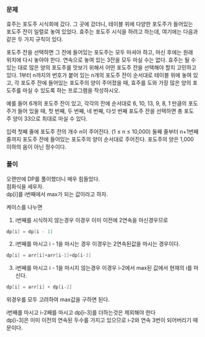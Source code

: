### 문제
효주는 포도주 시식회에 갔다. 그 곳에 갔더니, 테이블 위에 다양한 포도주가 들어있는 포도주 잔이 일렬로 놓여 있었다. 
효주는 포도주 시식을 하려고 하는데, 여기에는 다음과 같은 두 가지 규칙이 있다.

포도주 잔을 선택하면 그 잔에 들어있는 포도주는 모두 마셔야 하고, 마신 후에는 원래 위치에 다시 놓아야 한다.
연속으로 놓여 있는 3잔을 모두 마실 수는 없다.
효주는 될 수 있는 대로 많은 양의 포도주를 맛보기 위해서 어떤 포도주 잔을 선택해야 할지 고민하고 있다. 
1부터 n까지의 번호가 붙어 있는 n개의 포도주 잔이 순서대로 테이블 위에 놓여 있고, 각 포도주 잔에 들어있는 포도주의 양이 주어졌을 때,
효주를 도와 가장 많은 양의 포도주를 마실 수 있도록 하는 프로그램을 작성하시오. 

예를 들어 6개의 포도주 잔이 있고, 각각의 잔에 순서대로 6, 10, 13, 9, 8, 1 만큼의 포도주가 들어 있을 때, 첫 번째, 두 번째,
네 번째, 다섯 번째 포도주 잔을 선택하면 총 포도주 양이 33으로 최대로 마실 수 있다.

입력
첫째 줄에 포도주 잔의 개수 n이 주어진다. (1 ≤ n ≤ 10,000) 둘째 줄부터 n+1번째 줄까지 포도주 잔에 들어있는 포도주의 양이 순서대로 주어진다.
포도주의 양은 1,000 이하의 음이 아닌 정수이다.


### 풀이

오랜만에 DP를 풀이했더니 매우 힘들었다.   
점화식을 세우자.   
dp[i]를 i번째에서 max가 되는 값이라고 하자.   

케이스를 나누면
1. i번째를 시식하지 않는경우
이경우 이미 이전에 2연속을 마신경우므로 
```java
dp[i] = dp[i - 1]
```
2. i번째를 마시고 i - 1을 마시는 경우
이경우는 2연속된값을 마시는 경우이다.
```java
dp[i] = arr[i]+arr[i-1]+dp[i-3]
```
3. i번째를 마시고 i - 1을 마시지 않는경우
이경우 i-2에서 max된 값에서 현재의 i를 마신다.
```java
dp[i] = arr[i] + dp[i-2]
```

위경우를 모두 고려하여 max값을 구하면 된다.   

i번째를 마시고 i-2째를 마시고 dp[i-3]를 더하는것은 제외해야 한다    
dp[i-3]은 이미 이전의 연속된 두수를 가지고 있으므로 i-2와 연속 3번이 되어버리기 때문이다.

